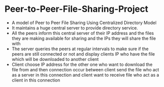 # Peer-to-Peer-File-Sharing-Project
* A model of Peer to Peer File Sharing Using  Centralized Directory Model
* It maintains a huge central server to provide directory service. 
* All the peers inform this central server of their IP address and the files they are making available for sharing and the IPs they will share the file with 
* The server queries the peers at regular intervals to make sure if the peers are still connected or not and display clients IP who have the file which will be downloaded to another client 
* Client choose IP address for the other one who want to download the file from and then connection occur between client send the file who act as a server in this connection and client want to receive file who act as a client in this connection
